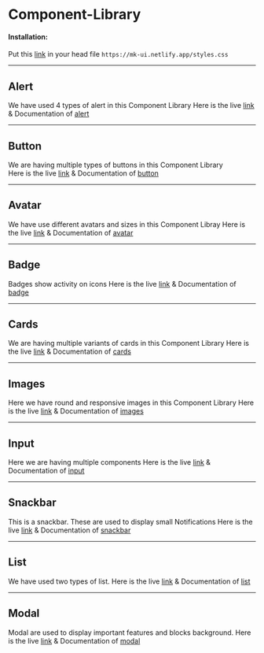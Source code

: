 # Component-Library
 
#### Installation:
Put this [link](https://mk-ui.netlify.app/styles.css) in your head file
`https://mk-ui.netlify.app/styles.css`

______________

## Alert
We have used 4 types of alert in this Component Library
Here is the live [link](https://mk-ui.netlify.app/docs/components/alert/alert.html) &
Documentation of [alert](https://github.com/Muzammil-khan710/Component-Library/tree/dev/docs/components/alert)

______________


## Button
We are having multiple types of buttons in this Component Library    
Here is the live [link](https://mk-ui.netlify.app/docs/components/button/button.html) &
Documentation of [button](https://github.com/Muzammil-khan710/Component-Library/tree/dev/docs/components/button)

______________

## Avatar
We have use different avatars and sizes in this Component Libray
Here is the live [link](https://mk-ui.netlify.app/docs/components/avatar/avatar.html) &
Documentation of [avatar](https://github.com/Muzammil-khan710/Component-Library/tree/dev/docs/components/avatar)

______________

## Badge
Badges show activity on icons 
Here is the live [link](https://mk-ui.netlify.app/docs/components/badge/badge.html) &
Documentation of [badge](https://github.com/Muzammil-khan710/Component-Library/tree/dev/docs/components/badge)

_______________

## Cards
We are having multiple variants of cards in this Component Library
Here is the live [link](https://mk-ui.netlify.app/docs/components/cards/cards.html) &
Documentation of [cards](https://github.com/Muzammil-khan710/Component-Library/tree/dev/docs/components/cards)

_______________

## Images
Here we have round and responsive images in this Component Library
Here is the live [link](https://mk-ui.netlify.app/docs/components/image/image.html) &
Documentation of [images](https://github.com/Muzammil-khan710/Component-Library/tree/dev/docs/components/image)

_______________

## Input
Here we are having multiple components
Here is the live [link](https://mk-ui.netlify.app/docs/components/input/input.html) &
Documentation of [input](https://github.com/Muzammil-khan710/Component-Library/tree/dev/docs/components/input)

_______________

## Snackbar
This is a snackbar. These are used to display small Notifications
Here is the live [link](https://mk-ui.netlify.app/docs/components/snackbar/snackbar.html) &
Documentation of [snackbar](https://github.com/Muzammil-khan710/Component-Library/tree/dev/docs/components/snackbar)

______________

## List
We have used two types of list.
Here is the live [link](https://mk-ui.netlify.app/docs/components/list/list.html) &
Documentation of [list](https://github.com/Muzammil-khan710/Component-Library/tree/dev/docs/components/list)

______________

## Modal
Modal are used to display important features and blocks background.
Here is the live [link](https://mk-ui.netlify.app/docs/components/modal/modal.html) &
Documentation of [modal](https://github.com/Muzammil-khan710/Component-Library/tree/dev/docs/components/modal)


